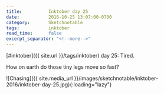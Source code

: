 ```yaml
---
title:          Inktober day 25
date:           2016-10-25 13:07:00-0700
category:       Sketchnotable
tags:           inktober
read_time:      false
excerpt_separator: "<!--more-->"
---
```

[#inktober]({{ site.url }}/tags/inktober) day 25: Tired.

How on earth do those tiny legs move so fast?

![Chasing]({{ site.media_url }}/images/sketchnotable/inktober-2016/inktober-day-25.jpg){:loading="lazy"}

<!--more-->
